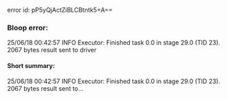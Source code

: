error id: pP5yQjActZiBLCBtntk5+A==
### Bloop error:

25/06/18 00:42:57 INFO Executor: Finished task 0.0 in stage 29.0 (TID 23). 2067 bytes result sent to driver
#### Short summary: 

25/06/18 00:42:57 INFO Executor: Finished task 0.0 in stage 29.0 (TID 23). 2067 bytes result sent to...